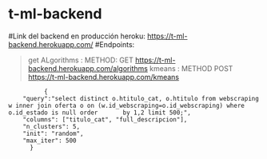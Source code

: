 # t-ml-backend
#Link del backend en producción heroku: https://t-ml-backend.herokuapp.com/
#Endpoints:
> get ALgorithms :  METHOD: GET https://t-ml-backend.herokuapp.com/algorithms
> kmeans : METHOD POST https://t-ml-backend.herokuapp.com/kmeans
```
          {
    "query":"select distinct o.htitulo_cat, o.htitulo from webscraping w inner join oferta o on (w.id_webscraping=o.id_webscraping) where o.id_estado is null order       by 1,2 limit 500;",
    "columns": ["titulo_cat", "full_descripcion"],
    "n_clusters": 5,
    "init": "random",
    "max_iter": 500
      }
```
